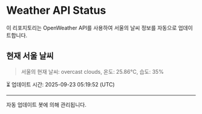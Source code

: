 
# Weather API Status

이 리포지토리는 OpenWeather API를 사용하여 서울의 날씨 정보를 자동으로 업데이트합니다.

## 현재 서울 날씨
> 서울의 현재 날씨: overcast clouds, 온도: 25.86°C, 습도: 35%

⏳ 업데이트 시간: 2025-09-23 05:19:52 (UTC)

---
자동 업데이트 봇에 의해 관리됩니다.
